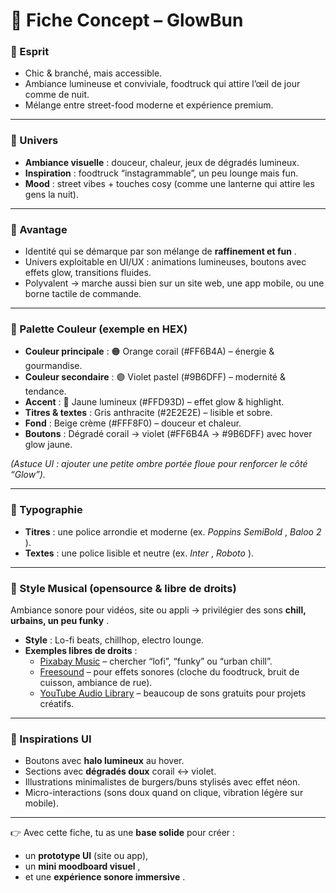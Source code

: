 
# 🌟 Fiche Concept – GlowBun

### 🔹 Esprit

* Chic & branché, mais accessible.
* Ambiance lumineuse et conviviale, foodtruck qui attire l’œil de jour comme de nuit.
* Mélange entre street-food moderne et expérience premium.

---

### 🔹 Univers

* **Ambiance visuelle** : douceur, chaleur, jeux de dégradés lumineux.
* **Inspiration** : foodtruck “instagrammable”, un peu lounge mais fun.
* **Mood** : street vibes + touches cosy (comme une lanterne qui attire les gens la nuit).

---

### 🔹 Avantage

* Identité qui se démarque par son mélange de  **raffinement et fun** .
* Univers exploitable en UI/UX : animations lumineuses, boutons avec effets glow, transitions fluides.
* Polyvalent → marche aussi bien sur un site web, une app mobile, ou une borne tactile de commande.

---

### 🔹 Palette Couleur (exemple en HEX)

* **Couleur principale** : 🟠 Orange corail (#FF6B4A) – énergie & gourmandise.
* **Couleur secondaire** : 🟣 Violet pastel (#9B6DFF) – modernité & tendance.
* **Accent** : 💛 Jaune lumineux (#FFD93D) – effet glow & highlight.
* **Titres & textes** : Gris anthracite (#2E2E2E) – lisible et sobre.
* **Fond** : Beige crème (#FFF8F0) – douceur et chaleur.
* **Boutons** : Dégradé corail → violet (#FF6B4A → #9B6DFF) avec hover glow jaune.

*(Astuce UI : ajouter une petite ombre portée floue pour renforcer le côté “Glow”).*

---

### 🔹 Typographie

* **Titres** : une police arrondie et moderne (ex.  *Poppins SemiBold* ,  *Baloo 2* ).
* **Textes** : une police lisible et neutre (ex.  *Inter* ,  *Roboto* ).

---

### 🔹 Style Musical (opensource & libre de droits)

Ambiance sonore pour vidéos, site ou appli → privilégier des sons  **chill, urbains, un peu funky** .

* **Style** : Lo-fi beats, chillhop, electro lounge.
* **Exemples libres de droits** :
  * [Pixabay Music](https://pixabay.com/music/) – chercher “lofi”, “funky” ou “urban chill”.
  * [Freesound](https://freesound.org/) – pour effets sonores (cloche du foodtruck, bruit de cuisson, ambiance de rue).
  * [YouTube Audio Library](https://www.youtube.com/audiolibrary/music) – beaucoup de sons gratuits pour projets créatifs.

---

### 🔹 Inspirations UI

* Boutons avec **halo lumineux** au hover.
* Sections avec **dégradés doux** corail ↔ violet.
* Illustrations minimalistes de burgers/buns stylisés avec effet néon.
* Micro-interactions (sons doux quand on clique, vibration légère sur mobile).

---

👉 Avec cette fiche, tu as une **base solide** pour créer :

* un **prototype UI** (site ou app),
* un  **mini moodboard visuel** ,
* et une  **expérience sonore immersive** .
